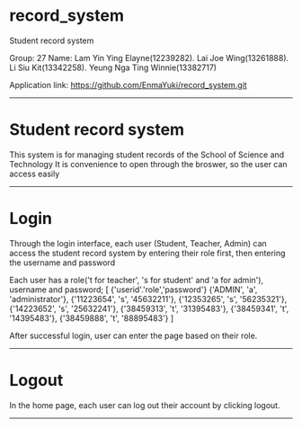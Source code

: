 # record_system
 Student record system

Group: 27
Name: 
Lam Yin Ying Elayne(12239282).
Lai Joe Wing(13261888).
Li Siu Kit(13342258).
Yeung Nga Ting Winnie(13382717)

Application link: https://github.com/EnmaYuki/record_system.git

********************************************
# Student record system
This system is for managing student records of the School of Science and Technology
It is convenience to open through the broswer, so the user can access easily

********************************************
# Login
Through the login interface, each user (Student, Teacher, Admin) can access the student record system by entering their role first, then entering the username and password

Each user has a role('t for teacher', 's for student' and 'a for admin'), username and password;
[
	{'userid'.'role','password'}
	{'ADMIN', 'a', 'administrator'},
	{'11223654', 's', '45632211'},
	{'12353265', 's', '56235321'},
	{'14223652', 's', '25632241'},
	{'38459313', 't', '31395483'},
	{'38459341', 't', '14395483'},
	{'38459888', 't', '88895483'}
]

After successful login, user can enter the page based on their role.

********************************************
# Logout
In the home page, each user can log out their account by clicking logout.

********************************************
# 
